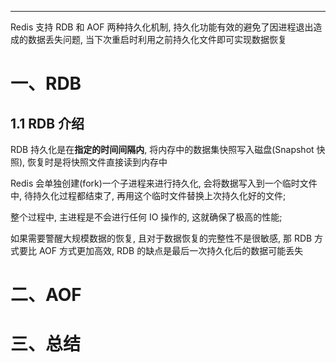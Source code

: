 




---

Redis 支持 RDB 和 AOF 两种持久化机制, 持久化功能有效的避免了因进程退出造成的数据丢失问题, 当下次重启时利用之前持久化文件即可实现数据恢复

# 一、RDB
## 1.1 RDB 介绍
RDB 持久化是在**指定的时间间隔内**, 将内存中的数据集快照写入磁盘(Snapshot 快照), 恢复时是将快照文件直接读到内存中

Redis 会单独创建(fork)一个子进程来进行持久化, 会将数据写入到一个临时文件中, 待持久化过程都结束了, 再用这个临时文件替换上次持久化好的文件;

整个过程中, 主进程是不会进行任何 IO 操作的, 这就确保了极高的性能;

如果需要警醒大规模数据的恢复, 且对于数据恢复的完整性不是很敏感, 那 RDB 方式要比 AOF 方式更加高效, RDB 的缺点是最后一次持久化后的数据可能丢失

# 二、AOF



# 三、总结
